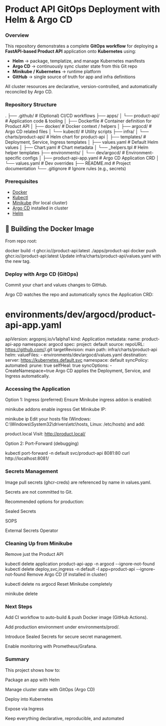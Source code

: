# Product API GitOps Deployment with Helm & Argo CD

### Overview
This repository demonstrates a complete **GitOps workflow** for deploying a **FastAPI-based Product API** application onto **Kubernetes** using:

- **Helm** → package, templatize, and manage Kubernetes manifests  
- **Argo CD** → continuously sync cluster state from this Git repo  
- **Minikube / Kubernetes** → runtime platform  
- **GitHub** → single source of truth for app and infra definitions  

All cluster resources are declarative, version-controlled, and automatically reconciled by Argo CD.



### Repository Structure

.
├── .github/ # (Optional) CI/CD workflows
├── apps/
│ └── product-api/ # Application code & tooling
│ ├── Dockerfile # Container definition for Product API
│ ├── docker/ # Docker context / helpers
│ ├── argocd/ # Argo CD related files
│ └── kubectl/ # Utility scripts
├── infra/
│ └── charts/product-api/ # Helm chart for product-api
│ ├── templates/ # Deployment, Service, Ingress templates
│ ├── values.yaml # Default Helm values
│ ├── Chart.yaml # Chart metadata
│ └── _helpers.tpl # Helm helper templates
├── environments/
│ └── dev/argocd/ # Environment-specific configs
│ ├── product-api-app.yaml # Argo CD Application CRD
│ └── values.yaml # Dev overrides
├── README.md # Project documentation
└── .gitignore # Ignore rules (e.g., secrets)


### Prerequisites

- [Docker](https://docs.docker.com/get-docker/)  
- [Kubectl](https://kubernetes.io/docs/tasks/tools/)  
- [Minikube](https://minikube.sigs.k8s.io/docs/) (for local cluster)  
- [Argo CD](https://argo-cd.readthedocs.io/en/stable/getting_started/) installed in cluster  
- [Helm](https://helm.sh/docs/intro/install/)  



## 🐳 Building the Docker Image

From repo root:

docker build -t ghcr.io/<your-username>/product-api:latest ./apps/product-api
docker push ghcr.io/<your-username>/product-api:latest
Update infra/charts/product-api/values.yaml with the new tag.

### Deploy with Argo CD (GitOps)
Commit your chart and values changes to GitHub.

Argo CD watches the repo and automatically syncs the Application CRD:


# environments/dev/argocd/product-api-app.yaml
apiVersion: argoproj.io/v1alpha1
kind: Application
metadata:
  name: product-api-app
  namespace: argocd
spec:
  project: default
  source:
    repoURL: https://github.com/<your-org>/<your-repo>.git
    targetRevision: main
    path: infra/charts/product-api
    helm:
      valueFiles:
        - environments/dev/argocd/values.yaml
  destination:
    server: https://kubernetes.default.svc
    namespace: default
  syncPolicy:
    automated:
      prune: true
      selfHeal: true
    syncOptions:
      - CreateNamespace=true
Argo CD applies the Deployment, Service, and Ingress automatically.

### Accessing the Application
Option 1: Ingress (preferred)
Ensure Minikube ingress addon is enabled:


minikube addons enable ingress
Get Minikube IP:


minikube ip
Edit your hosts file (Windows: C:\Windows\System32\drivers\etc\hosts, Linux: /etc/hosts) and add:


<minikube-ip> product.local
Visit: http://product.local/

Option 2: Port-Forward (debugging)

kubectl port-forward -n default svc/product-api 8081:80
curl http://localhost:8081/
### Secrets Management
Image pull secrets (ghcr-creds) are referenced by name in values.yaml.

Secrets are not committed to Git.

Recommended options for production:

Sealed Secrets

SOPS

External Secrets Operator

### Cleaning Up from Minikube
Remove just the Product API

kubectl delete application product-api-app -n argocd --ignore-not-found
kubectl delete deploy,svc,ingress -n default -l app=product-api --ignore-not-found
Remove Argo CD (if installed in cluster)

kubectl delete ns argocd
Reset Minikube completely

minikube delete
### Next Steps
Add CI workflow to auto-build & push Docker image (GitHub Actions).

Add production environment under environments/prod/.

Introduce Sealed Secrets for secure secret management.

Enable monitoring with Prometheus/Grafana.

### Summary
This project shows how to:

Package an app with Helm

Manage cluster state with GitOps (Argo CD)

Deploy into Kubernetes

Expose via Ingress

Keep everything declarative, reproducible, and automated